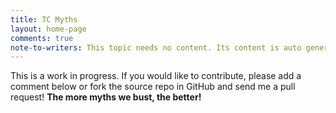 ```yaml
---
title: TC Myths
layout: home-page
comments: true
note-to-writers: This topic needs no content. Its content is auto generated when the site is built. Any content below will be rendeed after the auto-generated lists.
---
```

This is a work in progress. If you would like to contribute, please add a comment below or fork the source repo in GitHub and send me a pull request! **The more myths we bust, the better!**